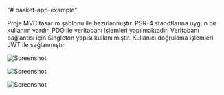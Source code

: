 "# basket-app-example" 

Proje MVC tasarım şablonu ile hazırlanmıştır. PSR-4 standtlarına uygun bir kullanım vardır. PDO ile veritabanı işlemleri yapılmaktadır. Veritabanı bağlantısı için Singleton yapısı kullanılmıştır. Kullanıcı doğrulama işlemleri JWT ile sağlanmıştır.


![Screenshot](https://i.ibb.co/M2bB07T/1.png)

![Screenshot](https://i.ibb.co/5rHyRxX/3.png)

![Screenshot](https://i.ibb.co/7yVJ08c/4.png)
